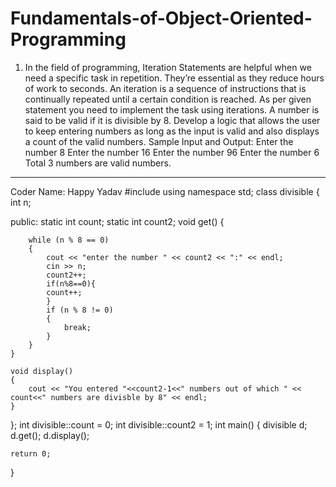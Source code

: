 # Fundamentals-of-Object-Oriented-Programming
1.	In the field of programming, Iteration Statements are helpful when we need a specific task in repetition. They’re essential as they reduce hours of work to seconds. An iteration is a sequence of instructions that is continually repeated until a certain condition is reached. As per given statement you need to implement the task using iterations. 
A number is said to be valid if it is divisible by 8. Develop a logic that allows the user to keep entering numbers as long as the input is valid and also displays a count of the valid numbers. 
Sample Input and Output:
Enter the number
8
Enter the number
16
Enter the number
96
Enter the number
6
Total 3 numbers are valid numbers. 
------------------------------------------------
Coder Name: Happy Yadav
#include <iostream>
using namespace std;
class divisible
{
    int n;

public:
    static int count;
    static int count2;
    void get()
    {

        while (n % 8 == 0)
        {
            cout << "enter the number " << count2 << ":" << endl;
            cin >> n;
            count2++;
            if(n%8==0){
            count++;
            }
            if (n % 8 != 0)
            {
                break;
            }
        }
    }

    void display()
    {
        cout << "You entered "<<count2-1<<" numbers out of which " << count<<" numbers are divisble by 8" << endl;
    }
};
int divisible::count = 0;
int divisible::count2 = 1;
int main()
{
    divisible d;
    d.get();
    d.display();

    return 0;
}
